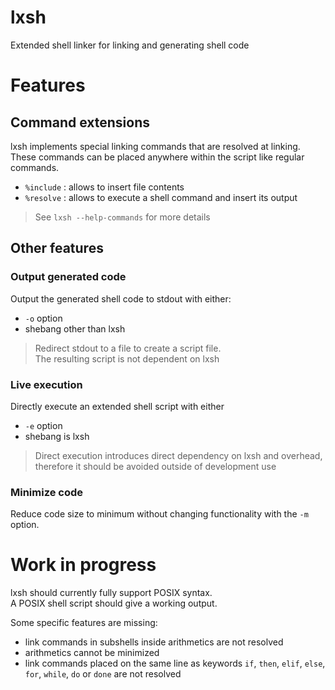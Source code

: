# lxsh

Extended shell linker for linking and generating shell code

# Features

## Command extensions

lxsh implements special linking commands that are resolved at linking.
These commands can be placed anywhere within the script like regular commands.

- `%include` : allows to insert file contents
- `%resolve` : allows to execute a shell command and insert its output

> See `lxsh --help-commands` for more details

## Other features

### Output generated code

Output the generated shell code to stdout with either:
- `-o` option
- shebang other than lxsh

> Redirect stdout to a file to create a script file. <br>
> The resulting script is not dependent on lxsh

### Live execution

Directly execute an extended shell script with either
- `-e` option
- shebang is lxsh

> Direct execution introduces direct dependency on lxsh and overhead,
> therefore it should be avoided outside of development use

### Minimize code

Reduce code size to minimum without changing functionality with the `-m` option.

# Work in progress

lxsh should currently fully support POSIX syntax. <br>
A POSIX shell script should give a working output.

Some specific features are missing:
- link commands in subshells inside arithmetics are not resolved
- arithmetics cannot be minimized
- link commands placed on the same line as keywords `if`, `then`, `elif`, `else`, `for`, `while`, `do` or `done` are not resolved

